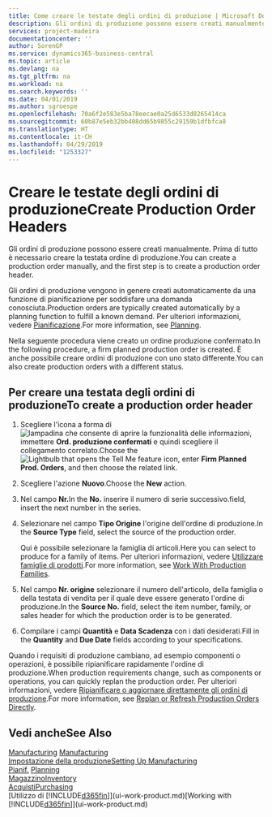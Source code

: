 ```yaml
---
title: Come creare le testate degli ordini di produzione | Microsoft Docs
description: Gli ordini di produzione possono essere creati manualmente. Prima di tutto è necessario creare la testata ordine di produzione.
services: project-madeira
documentationcenter: ''
author: SorenGP
ms.service: dynamics365-business-central
ms.topic: article
ms.devlang: na
ms.tgt_pltfrm: na
ms.workload: na
ms.search.keywords: ''
ms.date: 04/01/2019
ms.author: sgroespe
ms.openlocfilehash: 70a6f2e583e5ba78eecae0a25d6533d8265414ca
ms.sourcegitcommit: 60b87e5eb32bb408dd65b9855c29159b1dfbfca8
ms.translationtype: HT
ms.contentlocale: it-CH
ms.lasthandoff: 04/29/2019
ms.locfileid: "1253327"
---
```

# <a name="create-production-order-headers"></a><span data-ttu-id="84415-103">Creare le testate degli ordini di produzione</span><span class="sxs-lookup"><span data-stu-id="84415-103">Create Production Order Headers</span></span>
<span data-ttu-id="84415-104">Gli ordini di produzione possono essere creati manualmente. Prima di tutto è necessario creare la testata ordine di produzione.</span><span class="sxs-lookup"><span data-stu-id="84415-104">You can create a production order manually, and the first step is to create a production order header.</span></span>

<span data-ttu-id="84415-105">Gli ordini di produzione vengono in genere creati automaticamente da una funzione di pianificazione per soddisfare una domanda conosciuta.</span><span class="sxs-lookup"><span data-stu-id="84415-105">Production orders are typically created automatically by a planning function to fulfill a known demand.</span></span> <span data-ttu-id="84415-106">Per ulteriori informazioni, vedere [Pianificazione](production-planning.md).</span><span class="sxs-lookup"><span data-stu-id="84415-106">For more information, see [Planning](production-planning.md).</span></span>   

<span data-ttu-id="84415-107">Nella seguente procedura viene creato un ordine produzione confermato.</span><span class="sxs-lookup"><span data-stu-id="84415-107">In the following procedure, a firm planned production order is created.</span></span> <span data-ttu-id="84415-108">È anche possibile creare ordini di produzione con uno stato differente.</span><span class="sxs-lookup"><span data-stu-id="84415-108">You can also create production orders with a different status.</span></span>  

## <a name="to-create-a-production-order-header"></a><span data-ttu-id="84415-109">Per creare una testata degli ordini di produzione</span><span class="sxs-lookup"><span data-stu-id="84415-109">To create a production order header</span></span>  
1.  <span data-ttu-id="84415-110">Scegliere l'icona a forma di ![lampadina che consente di aprire la funzionalità delle informazioni](media/ui-search/search_small.png "Informazioni sull'operazione che si desidera eseguire"), immettere **Ord. produzione confermati** e quindi scegliere il collegamento correlato.</span><span class="sxs-lookup"><span data-stu-id="84415-110">Choose the ![Lightbulb that opens the Tell Me feature](media/ui-search/search_small.png "Tell me what you want to do") icon, enter **Firm Planned Prod. Orders**, and then choose the related link.</span></span>  
2.  <span data-ttu-id="84415-111">Scegliere l'azione **Nuovo**.</span><span class="sxs-lookup"><span data-stu-id="84415-111">Choose the **New** action.</span></span>  
3.  <span data-ttu-id="84415-112">Nel campo **Nr.**</span><span class="sxs-lookup"><span data-stu-id="84415-112">In the **No.**</span></span> <span data-ttu-id="84415-113">inserire il numero di serie successivo.</span><span class="sxs-lookup"><span data-stu-id="84415-113">field, insert the next number in the series.</span></span>  
4.  <span data-ttu-id="84415-114">Selezionare nel campo **Tipo Origine** l'origine dell'ordine di produzione.</span><span class="sxs-lookup"><span data-stu-id="84415-114">In the **Source Type** field, select the source of the production order.</span></span>

    <span data-ttu-id="84415-115">Qui è possibile selezionare la famiglia di articoli.</span><span class="sxs-lookup"><span data-stu-id="84415-115">Here you can select to produce for a family of items.</span></span> <span data-ttu-id="84415-116">Per ulteriori informazioni, vedere [Utilizzare famiglie di prodotti](production-how-work-family.md).</span><span class="sxs-lookup"><span data-stu-id="84415-116">For more information, see [Work With Production Families](production-how-work-family.md).</span></span>
5.  <span data-ttu-id="84415-117">Nel campo **Nr. origine** selezionare il numero dell'articolo, della famiglia o della testata di vendita per il quale deve essere generato l'ordine di produzione.</span><span class="sxs-lookup"><span data-stu-id="84415-117">In the **Source No.** field, select the item number, family, or sales header for which the production order is to be generated.</span></span>  
6.  <span data-ttu-id="84415-118">Compilare i campi **Quantità** e **Data Scadenza** con i dati desiderati.</span><span class="sxs-lookup"><span data-stu-id="84415-118">Fill in the **Quantity** and **Due Date** fields according to your specifications.</span></span>  

<span data-ttu-id="84415-119">Quando i requisiti di produzione cambiano, ad esempio componenti o operazioni, è possibile ripianificare rapidamente l'ordine di produzione.</span><span class="sxs-lookup"><span data-stu-id="84415-119">When production requirements change, such as components or operations, you can quickly replan the production order.</span></span> <span data-ttu-id="84415-120">Per ulteriori informazioni, vedere [Ripianificare o aggiornare direttamente gli ordini di produzione](production-how-to-replan-refresh-production-orders.md).</span><span class="sxs-lookup"><span data-stu-id="84415-120">For more information, see [Replan or Refresh Production Orders Directly](production-how-to-replan-refresh-production-orders.md).</span></span> 

## <a name="see-also"></a><span data-ttu-id="84415-121">Vedi anche</span><span class="sxs-lookup"><span data-stu-id="84415-121">See Also</span></span>  
<span data-ttu-id="84415-122">[Manufacturing](production-manage-manufacturing.md)  </span><span class="sxs-lookup"><span data-stu-id="84415-122">[Manufacturing](production-manage-manufacturing.md)  </span></span>  
[<span data-ttu-id="84415-123">Impostazione della produzione</span><span class="sxs-lookup"><span data-stu-id="84415-123">Setting Up Manufacturing</span></span>](production-configure-production-processes.md)  
<span data-ttu-id="84415-124">[Pianif.](production-planning.md)    </span><span class="sxs-lookup"><span data-stu-id="84415-124">[Planning](production-planning.md)    </span></span>  
[<span data-ttu-id="84415-125">Magazzino</span><span class="sxs-lookup"><span data-stu-id="84415-125">Inventory</span></span>](inventory-manage-inventory.md)  
[<span data-ttu-id="84415-126">Acquisti</span><span class="sxs-lookup"><span data-stu-id="84415-126">Purchasing</span></span>](purchasing-manage-purchasing.md)  
<span data-ttu-id="84415-127">[Utilizzo di [!INCLUDE[d365fin](includes/d365fin_md.md)]](ui-work-product.md)</span><span class="sxs-lookup"><span data-stu-id="84415-127">[Working with [!INCLUDE[d365fin](includes/d365fin_md.md)]](ui-work-product.md)</span></span>
